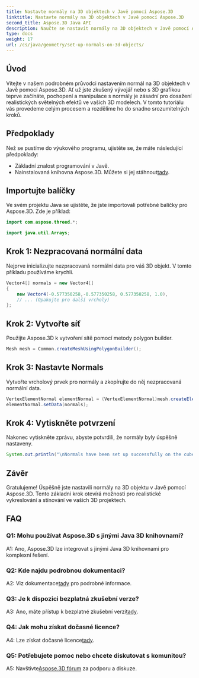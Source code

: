 ```yaml
---
title: Nastavte normály na 3D objektech v Javě pomocí Aspose.3D
linktitle: Nastavte normály na 3D objektech v Javě pomocí Aspose.3D
second_title: Aspose.3D Java API
description: Naučte se nastavit normály na 3D objektech v Javě pomocí Aspose.3D. Vylepšete svou grafiku pomocí tohoto komplexního návodu.
type: docs
weight: 17
url: /cs/java/geometry/set-up-normals-on-3d-objects/
---
```

## Úvod

Vítejte v našem podrobném průvodci nastavením normál na 3D objektech v Javě pomocí Aspose.3D. Ať už jste zkušený vývojář nebo s 3D grafikou teprve začínáte, pochopení a manipulace s normály je zásadní pro dosažení realistických světelných efektů ve vašich 3D modelech. V tomto tutoriálu vás provedeme celým procesem a rozdělíme ho do snadno srozumitelných kroků.

## Předpoklady

Než se pustíme do výukového programu, ujistěte se, že máte následující předpoklady:

- Základní znalost programování v Javě.
-  Nainstalovaná knihovna Aspose.3D. Můžete si jej stáhnout[tady](https://releases.aspose.com/3d/java/).

## Importujte balíčky

Ve svém projektu Java se ujistěte, že jste importovali potřebné balíčky pro Aspose.3D. Zde je příklad:

```java
import com.aspose.threed.*;

import java.util.Arrays;
```

## Krok 1: Nezpracovaná normální data

Nejprve inicializujte nezpracovaná normální data pro váš 3D objekt. V tomto příkladu používáme krychli.

```java
Vector4[] normals = new Vector4[]
{
    new Vector4(-0.577350258,-0.577350258, 0.577350258, 1.0),
    // ... (Opakujte pro další vrcholy)
};

```

## Krok 2: Vytvořte síť

Použijte Aspose.3D k vytvoření sítě pomocí metody polygon builder.

```java
Mesh mesh = Common.createMeshUsingPolygonBuilder();
```

## Krok 3: Nastavte Normals

Vytvořte vrcholový prvek pro normály a zkopírujte do něj nezpracovaná normální data.

```java
VertexElementNormal elementNormal = (VertexElementNormal)mesh.createElement(VertexElementType.NORMAL, MappingMode.CONTROL_POINT, ReferenceMode.DIRECT);
elementNormal.setData(normals);
```

## Krok 4: Vytiskněte potvrzení

Nakonec vytiskněte zprávu, abyste potvrdili, že normály byly úspěšně nastaveny.

```java
System.out.println("\nNormals have been set up successfully on the cube.");
```

## Závěr

Gratulujeme! Úspěšně jste nastavili normály na 3D objektu v Javě pomocí Aspose.3D. Tento základní krok otevírá možnosti pro realistické vykreslování a stínování ve vašich 3D projektech.

## FAQ

### Q1: Mohu používat Aspose.3D s jinými Java 3D knihovnami?

A1: Ano, Aspose.3D lze integrovat s jinými Java 3D knihovnami pro komplexní řešení.

### Q2: Kde najdu podrobnou dokumentaci?

 A2: Viz dokumentace[tady](https://reference.aspose.com/3d/java/) pro podrobné informace.

### Q3: Je k dispozici bezplatná zkušební verze?

 A3: Ano, máte přístup k bezplatné zkušební verzi[tady](https://releases.aspose.com/).

### Q4: Jak mohu získat dočasné licence?

 A4: Lze získat dočasné licence[tady](https://purchase.aspose.com/temporary-license/).

### Q5: Potřebujete pomoc nebo chcete diskutovat s komunitou?

A5: Navštivte[Aspose.3D fórum](https://forum.aspose.com/c/3d/18) za podporu a diskuze.